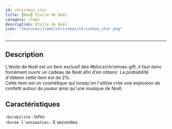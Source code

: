 ```yaml
---
id: christmas_star
title: [New] Étoile de Noël
category: items
description: Étoile de Noël
icon: "textures/items/christmas/christmas_star.png"
---
```

___
## Description

L'étoile de Noël est un item exclusif des #blocs/christmas-gift, il faut donc forcément ouvrir un cadeau de Noël afin d'en obtenir. La probabilité d'obtenir cette item est de 2%.   
Cette item est un cosmétique qui lorsqu'on l'utilise crée une explosion de confetti autour du joueur ainsi qu'une musique de Noël.
 
## Caractéristiques

-``Durabilité`` : Infini  
-``Durée l'annimation`` : X secondes
